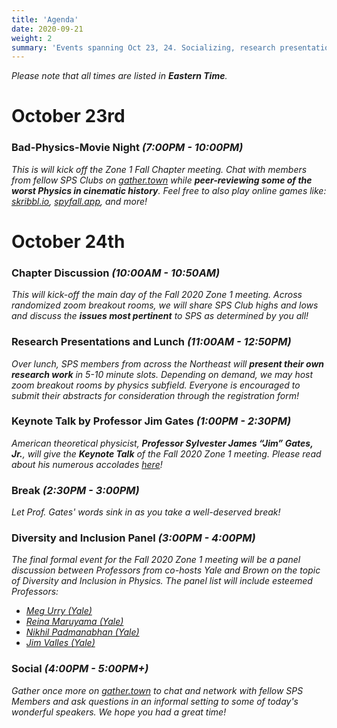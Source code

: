 ```yaml
---
title: 'Agenda'
date: 2020-09-21
weight: 2
summary: 'Events spanning Oct 23, 24. Socializing, research presentations, keynote, panels..'
---
```


_Please note that all times are listed in **Eastern Time**._

# October 23rd

### Bad-Physics-Movie Night *(7:00PM - 10:00PM)*
*This is will kick off the Zone 1 Fall Chapter meeting. Chat with members from fellow SPS Clubs on [gather.town](https://gather.town/) while **peer-reviewing some of the worst Physics in cinematic history**. Feel free to also play online games like: [skribbl.io](https://skribbl.io/), [spyfall.app](https://www.spyfall.app/), and more!*

# October 24th

### Chapter Discussion *(10:00AM - 10:50AM)*

*This will kick-off the main day of the Fall 2020 Zone 1 meeting. Across randomized zoom breakout rooms, we will share SPS Club highs and lows and discuss the **issues most pertinent** to SPS as determined by you all!*

### Research Presentations and Lunch  *(11:00AM - 12:50PM)*

*Over lunch, SPS members from across the Northeast will **present their own research work** in 5-10 minute slots. Depending on demand, we may host zoom breakout rooms by  physics subfield. Everyone is encouraged to submit their abstracts for consideration through the registration form!*

### Keynote Talk by Professor Jim Gates *(1:00PM - 2:30PM)*

*American theoretical physicist, **Professor Sylvester James “Jim” Gates, Jr.**, will give the **Keynote Talk** of the Fall 2020 Zone 1 meeting. Please read about his numerous accolades [here](https://sites.brown.edu/sjgates/bio/)!*
### Break *(2:30PM - 3:00PM)*

*Let Prof. Gates' words sink in as you take a well-deserved break!*


### Diversity and Inclusion Panel *(3:00PM - 4:00PM)*

*The final formal event for the Fall 2020 Zone 1 meeting will be a panel discussion between Professors from co-hosts Yale and Brown on the topic of Diversity and Inclusion in Physics. The panel list will include esteemed Professors:*
* [*Meg Urry (Yale)*](https://en.wikipedia.org/wiki/Meg_Urry)
* [*Reina Maruyama (Yale)*](https://physics.yale.edu/people/reina-maruyama)
* [*Nikhil Padmanabhan (Yale)*](https://morse.yalecollege.yale.edu/nikhil-padmanabhan)
* [*Jim Valles (Yale)*](https://vivo.brown.edu/display/jvallesj)

### Social *(4:00PM - 5:00PM+)*

*Gather once more on [gather.town](https://gather.town) to chat and network with fellow SPS Members and ask questions in an informal setting to some of today's wonderful speakers. We hope you had a great time!*